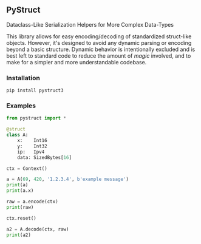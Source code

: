 PyStruct
---------
Dataclass-Like Serialization Helpers for More Complex Data-Types

This library allows for easy encoding/decoding of standardized struct-like
objects. However, it's designed to avoid any dynamic parsing or encoding
beyond a basic structure. Dynamic behavior is intentionally excluded and 
is best left to standard code to reduce the amount of _magic_ involved,
and to make for a simpler and more understandable codebase.

### Installation

```
pip install pystruct3
```

### Examples

```python
from pystruct import *

@struct
class A:
    x:    Int16
    y:    Int32
    ip:   Ipv4
    data: SizedBytes[16]

ctx = Context()

a = A(69, 420, '1.2.3.4', b'example message')
print(a)
print(a.x)

raw = a.encode(ctx)
print(raw)

ctx.reset()

a2 = A.decode(ctx, raw)
print(a2)
```

